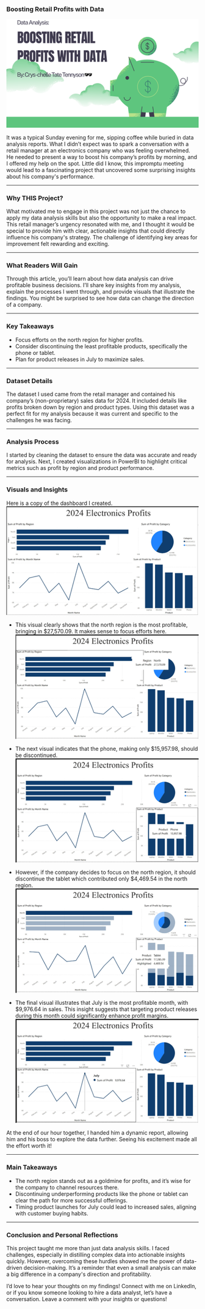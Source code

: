 ### Boosting Retail Profits with Data
<img src="images/Retail.png?raw=true"/>

It was a typical Sunday evening for me, sipping coffee while buried in data analysis reports. What I didn’t expect was to spark a conversation with a retail manager at an electronics company who was feeling overwhelmed. He needed to present a way to boost his company’s profits by morning, and I offered my help on the spot. Little did I know, this impromptu meeting would lead to a fascinating project that uncovered some surprising insights about his company's performance.

---
### Why THIS Project?

What motivated me to engage in this project was not just the chance to apply my data analysis skills but also the opportunity to make a real impact. This retail manager’s urgency resonated with me, and I thought it would be special to provide him with clear, actionable insights that could directly influence his company's strategy. The challenge of identifying key areas for improvement felt rewarding and exciting.

---
### What Readers Will Gain

Through this article, you’ll learn about how data analysis can drive profitable business decisions. I’ll share key insights from my analysis, explain the processes I went through, and provide visuals that illustrate the findings. You might be surprised to see how data can change the direction of a company.

---
### Key Takeaways

- Focus efforts on the north region for higher profits.
- Consider discontinuing the least profitable products, specifically the phone or tablet.
- Plan for product releases in July to maximize sales.

---
### Dataset Details

The dataset I used came from the retail manager and contained his company’s (non-proprietary) sales data for 2024. It included details like profits broken down by region and product types. Using this dataset was a perfect fit for my analysis because it was current and specific to the challenges he was facing.

---
### Analysis Process

I started by cleaning the dataset to ensure the data was accurate and ready for analysis. Next, I created visualizations in PowerBI to highlight critical metrics such as profit by region and product performance.

---
### Visuals and Insights

Here is a copy of the dashboard I created.
<img src="images/R1.jpg?raw=true"/>

- This visual clearly shows that the north region is the most profitable, bringing in $27,570.09. It makes sense to focus efforts here.
  <img src="images/R2.jpg?raw=true"/>

- The next visual indicates that the phone, making only $15,957.98, should be discontinued.
  <img src="images/R3.jpg?raw=true"/>

- However, if the company decides to focus on the north region, it should discontinue the tablet which contributed only $4,469.54 in the north region.
  <img src="images/R4.jpg?raw=true"/>

- The final visual illustrates that July is the most profitable month, with $9,976.64 in sales. This insight suggests that targeting product releases during this month could significantly enhance profit margins.
  <img src="images/R5.jpg?raw=true"/>

At the end of our hour together, I handed him a dynamic report, allowing him and his boss to explore the data further. Seeing his excitement made all the effort worth it!

---
### Main Takeaways

- The north region stands out as a goldmine for profits, and it’s wise for the company to channel resources there.
- Discontinuing underperforming products like the phone or tablet can clear the path for more successful offerings.
- Timing product launches for July could lead to increased sales, aligning with customer buying habits.

---
### Conclusion and Personal Reflections

This project taught me more than just data analysis skills. I faced challenges, especially in distilling complex data into actionable insights quickly. However, overcoming these hurdles showed me the power of data-driven decision-making. It’s a reminder that even a small analysis can make a big difference in a company's direction and profitability.

I’d love to hear your thoughts on my findings! Connect with me on LinkedIn, or if you know someone looking to hire a data analyst, let’s have a conversation. Leave a comment with your insights or questions!

